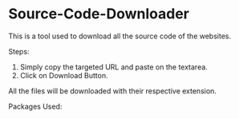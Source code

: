# Source-Code-Downloader

This is a tool used to download all the source code of the websites.

Steps:
1) Simply copy the targeted URL and paste on the textarea.<br>
2) Click on Download Button. <br>

All the files will be downloaded with their respective extension.<br>

Packages Used:

